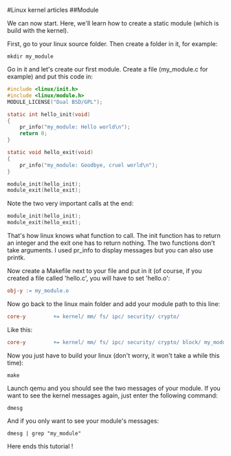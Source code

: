 #Linux kernel articles
##Module

We can now start. Here, we'll learn how to create a static module (which is build with the kernel).

First, go to your linux source folder. Then create a folder in it, for example:

```Shell
mkdir my_module
```

Go in it and let's create our first module. Create a file (my_module.c for example) and put this code in:
```C
#include <linux/init.h>
#include <linux/module.h>
MODULE_LICENSE("Dual BSD/GPL");

static int hello_init(void)
{
    pr_info("my_module: Hello world\n");
    return 0;
}

static void hello_exit(void)
{
    pr_info("my_module: Goodbye, cruel world\n");
}

module_init(hello_init);
module_exit(hello_exit);
```

Note the two very important calls at the end:
```C
module_init(hello_init);
module_exit(hello_exit);
```

That's how linux knows what function to call. The init function has to return an integer and the exit one has to return nothing. The two functions don't take arguments. I used pr_info to display messages but you can also use printk.

Now create a Makefile next to your file and put in it (of course, if you created a file called 'hello.c', you will have to set 'hello.o':

```Makefile
obj-y := my_module.o
```

Now go back to the linux main folder and add your module path to this line:
```Makefile
core-y         += kernel/ mm/ fs/ ipc/ security/ crypto/
```

Like this:

```Makefile
core-y         += kernel/ mm/ fs/ ipc/ security/ crypto/ block/ my_module/
```

Now you just have to build your linux (don't worry, it won't take a while this time):
```Shell
make
```

Launch qemu and you should see the two messages of your module. If you want to see the kernel messages again, just enter the following command:
```Shell
dmesg
```

And if you only want to see your module's messages:
```Shell
dmesg | grep "my_module"
```

Here ends this tutorial !